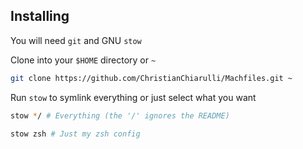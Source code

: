 
## Installing

You will need `git` and GNU `stow`

Clone into your `$HOME` directory or `~`

```bash
git clone https://github.com/ChristianChiarulli/Machfiles.git ~
```

Run `stow` to symlink everything or just select what you want

```bash
stow */ # Everything (the '/' ignores the README)
```

```bash
stow zsh # Just my zsh config
```